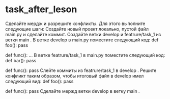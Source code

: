 # task_after_leson
Сделайте мердж и разрешите конфликты. Для этого выполните следующие шаги:
Создайте новый проект локально, пустой файл 
main.py
 и сделайте коммит.
Создайте ветки 
develop
 и 
featrure/task_1
 из ветки 
main
.
В ветке 
develop
 в 
main.py
 поместите следующий код:
def foo():
    pass

def func():
    ...
В ветке 
featrure/task_1
 в 
main.py
 поместите следующий код:
def bar():
    pass

def func():
    pass
Слейте коммиты из 
featrure/task_1
 в 
develop
. Решите конфликт таким образом, чтобы итоговый файл в 
develop
 имел следующий вид:
def foo():
    pass

def func():
    pass
Сделайте мержд ветки 
develop
 в ветку 
main
.
